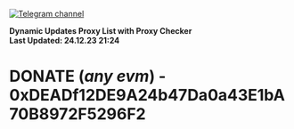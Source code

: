 [![Telegram channel](https://img.shields.io/endpoint?url=https://runkit.io/damiankrawczyk/telegram-badge/branches/master?url=https://t.me/n4z4v0d)](https://t.me/n4z4v0d) 

**Dynamic Updates Proxy List with Proxy Checker**  
**Last Updated: 24.12.23 21:24**

# DONATE (_any evm_) - 0xDEADf12DE9A24b47Da0a43E1bA70B8972F5296F2
